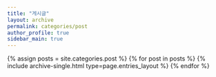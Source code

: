```yaml
---
title: "게시글"
layout: archive
permalink: categories/post
author_profile: true
sidebar_main: true
---
```



{% assign posts = site.categories.post %}
{% for post in posts %} {% include archive-single.html type=page.entries_layout %} {% endfor %}